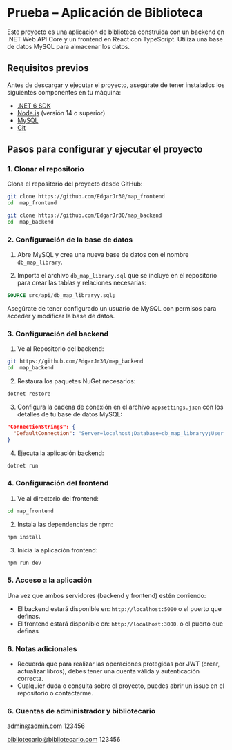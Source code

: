 
# Prueba – Aplicación de Biblioteca

Este proyecto es una aplicación de biblioteca construida con un backend en .NET Web API Core y un frontend en React con TypeScript. Utiliza una base de datos MySQL para almacenar los datos.

## Requisitos previos

Antes de descargar y ejecutar el proyecto, asegúrate de tener instalados los siguientes componentes en tu máquina:

- [.NET 6 SDK](https://dotnet.microsoft.com/download/dotnet/6.0)
- [Node.js](https://nodejs.org/en/) (versión 14 o superior)
- [MySQL](https://dev.mysql.com/downloads/mysql/)
- [Git](https://git-scm.com/)

## Pasos para configurar y ejecutar el proyecto

### 1. Clonar el repositorio

Clona el repositorio del proyecto desde GitHub:

```bash
git clone https://github.com/EdgarJr30/map_frontend
cd  map_frontend

git clone https://github.com/EdgarJr30/map_backend
cd  map_backend
```

### 2. Configuración de la base de datos

1. Abre MySQL y crea una nueva base de datos con el nombre `db_map_library`.
   
2. Importa el archivo `db_map_library.sql` que se incluye en el repositorio para crear las tablas y relaciones necesarias:

```sql
SOURCE src/api/db_map_libraryy.sql;
```

Asegúrate de tener configurado un usuario de MySQL con permisos para acceder y modificar la base de datos.

### 3. Configuración del backend

1. Ve al Repositorio del backend:

```bash
git https://github.com/EdgarJr30/map_backend
cd  map_backend
```

2. Restaura los paquetes NuGet necesarios:

```bash
dotnet restore
```

3. Configura la cadena de conexión en el archivo `appsettings.json` con los detalles de tu base de datos MySQL:

```json
"ConnectionStrings": {
  "DefaultConnection": "Server=localhost;Database=db_map_libraryy;User Id=tu_usuario;Password=tu_contraseña;"
}
```

4. Ejecuta la aplicación backend:

```bash
dotnet run
```

### 4. Configuración del frontend

1. Ve al directorio del frontend:

```bash
cd map_frontend
```

2. Instala las dependencias de npm:

```bash
npm install
```

3. Inicia la aplicación frontend:

```bash
npm run dev
```

### 5. Acceso a la aplicación

Una vez que ambos servidores (backend y frontend) estén corriendo:

- El backend estará disponible en: `http://localhost:5000` o el puerto que definas.
- El frontend estará disponible en: `http://localhost:3000`. o el puerto que definas

### 6. Notas adicionales

- Recuerda que para realizar las operaciones protegidas por JWT (crear, actualizar libros), debes tener una cuenta válida y autenticación correcta.
- Cualquier duda o consulta sobre el proyecto, puedes abrir un issue en el repositorio o contactarme.

### 6. Cuentas de administrador y bibliotecario

admin@admin.com
123456

bibliotecario@bibliotecario.com
123456
